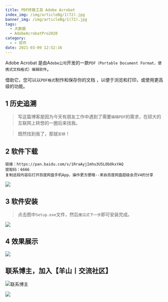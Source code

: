 ```yaml
---
title: PDF终极工具 Adobe Acrobat
index_img: /img/articleBg/1(72).jpg
banner_img: /img/articleBg/1(72).jpg
tags:
  - 大数据
  - AdobeAcrobatPro2020
category:
  - - 软件
date: 2021-03-09 12:52:16
---
```


Adobe Acrobat 是由A`dobe公司`开发的一款`PDF（Portable Document Format，便携式文档格式）编辑软件`。

借助它，您可以以`PDF格式`制作和保存你的文档 ，以便于浏览和打印，或使用更高级的功能。

<!-- more -->

## 1 历史追溯

> 写这篇博客是因为今天有朋友工作中遇到了需要`编辑PDF`的需求，在硕大的互联网上转悠的一圈后来找我。

> 既然找到我了，那就`安排`！

## 2 软件下载

```
链接：https://pan.baidu.com/s/1RraAyjImhu3U5LObOkxYAQ 
提取码：6666 
复制这段内容后打开百度网盘手机App，操作更方便哦--来自百度网盘超级会员V4的分享
```

![](/img/articleContent/工具_PDF/1.png)

## 3 软件安装

> 点击图中`Setup.exe`文件，然后`傻瓜式下一步`即可安装完成。

![](/img/articleContent/工具_PDF/2.png)

## 4 效果展示

![](/img/articleContent/工具_PDF/3.png)

## 联系博主，加入【羊山丨交流社区】
![联系博主](/img/icon/wechatFindMe.png)

![](/img/articleContent/工具_PDF/1.png)